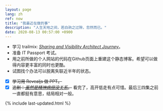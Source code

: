 ```yaml
---
layout: page
lang: zh
ref: now
title: "我最近在做的事"
description: "人生天地之间，若白驹之过隙，忽然而已。"
date: 2020-08-13 00:57:00 +0900
---
```

* 学习 trailmix: [_Sharing and Visibility Architect Journey_](https://trailhead.salesforce.com/users/strailhead/trailmixes/architect-sharing-and-visibility)。
* 准备 IT Passport 考试。
* 用之前所做的个人网站的代码在Github页面上重建这个静态博客。希望可以做得内容更丰富的同时也更酷。
* 试图找个办法可以脱离失联近半年的状态。


* [x]  ~~学习用 Revealjs 做 PPT。~~
* [x]  ~~追剧：[_虽然是精神病但没关系_](https://tv.gboku.com/voddetail/1446.html)。~~  看完了，高开低走有点可惜。最后三四集之前一直都挺有意思，结局相对一般。

{% include last-updated.html %}